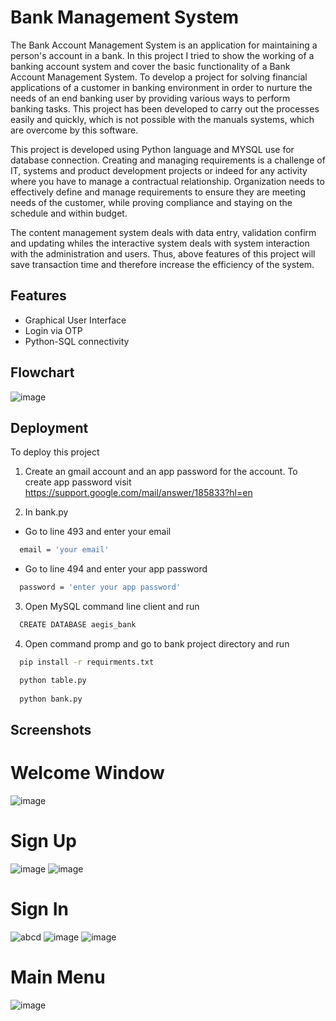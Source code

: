 
# Bank Management System

The Bank Account Management System is an application for maintaining a person's account in a bank. In this project I tried to show the working of a banking account system and cover the basic functionality of a Bank Account Management System. To develop a project for solving financial applications of a customer in banking environment in order to nurture the needs of an end banking user by providing various ways to perform banking tasks. This project has been developed to carry out the processes easily and quickly, which is not possible with the manuals systems, which are overcome by this software. 

This project is developed using Python language and MYSQL use for database connection. Creating and managing requirements is a challenge of IT, systems and product development projects or indeed for any activity where you have to manage a contractual relationship. Organization needs to effectively define and manage requirements to ensure they are meeting needs of the customer, while proving compliance and staying on the schedule and within budget. 

The content management system deals with data entry, validation confirm and updating whiles the interactive system deals with system interaction with the administration and users. Thus, above features of this project will save transaction time and therefore increase the efficiency of the system.



## Features

- Graphical User Interface
- Login via OTP
- Python-SQL connectivity



## Flowchart

![image](https://user-images.githubusercontent.com/34830305/194246192-967a0990-49f9-45b3-a09e-b55f1d3bfef3.png)



## Deployment

To deploy this project

1. Create an gmail account and an app password for the account.
   To create app password visit https://support.google.com/mail/answer/185833?hl=en

2. In bank.py
  - Go to line 493 and enter your email 
  ```bash
    email = 'your email'
  ```
  - Go to line 494 and enter your app password
  ```bash
    password = 'enter your app password'
  ``` 

3. Open MySQL command line client and run 
```bash
  CREATE DATABASE aegis_bank
```

4. Open command promp and go to bank project directory and run
```bash
  pip install -r requirments.txt

  python table.py
  
  python bank.py
```


## Screenshots

# Welcome Window
![image](https://user-images.githubusercontent.com/34830305/194247129-f40b543f-00b4-4d19-ad3b-d7ceaa9cc480.png)
# Sign Up
![image](https://user-images.githubusercontent.com/34830305/194247207-2f796ccc-5abb-45bb-b929-ece25919b9e4.png)
![image](https://user-images.githubusercontent.com/34830305/194247242-48aab482-50d0-4533-a58c-1eda49a175b9.png)
# Sign In
![abcd](https://user-images.githubusercontent.com/34830305/194248845-816e6b36-ba7f-4681-966a-c5e9bf479d18.jpg)
![image](https://user-images.githubusercontent.com/34830305/194248902-d1d26ed9-8322-46c6-9284-db955dfb19f1.png)
![image](https://user-images.githubusercontent.com/34830305/194248949-22bf0115-ac51-454e-81c7-d7261c9f5a9f.png)
# Main Menu
![image](https://user-images.githubusercontent.com/34830305/194249033-85ad7a9d-d954-4d56-8cd6-6ba5c2944dda.png)






